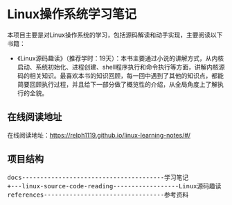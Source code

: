 # Linux操作系统学习笔记

本项目主要是对Linux操作系统的学习，包括源码解读和动手实现，主要阅读以下书籍：
- 《Linux源码趣读》（推荐学时：19天）：本书主要通过小说的讲解方式，从内核启动、系统初始化、进程创建、shell程序执行和命令执行等方面，讲解内核源码的相关知识。最喜欢本书的知识回顾，每一回中遇到了其他的知识点，都能简要回顾执行过程，并且给下一部分做了概览性的介绍，从全局角度上了解执行的全貌。

## 在线阅读地址

在线阅读地址：https://relph1119.github.io/linux-learning-notes/#/

## 项目结构

<pre>
docs---------------------------------------学习笔记
+---linux-source-code-reading------------------Linux源码趣读
references---------------------------------参考资料
</pre>

